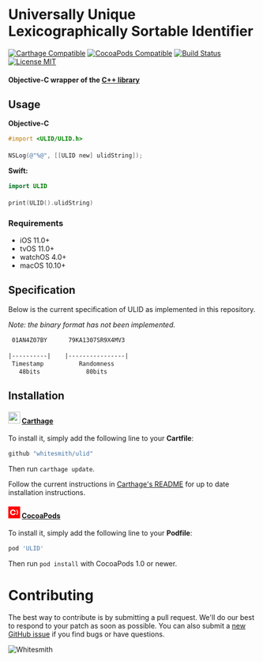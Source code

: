 # Universally Unique Lexicographically Sortable Identifier

[![Carthage Compatible](https://img.shields.io/badge/Carthage-compatible-4BC51D.svg)](https://github.com/Carthage/Carthage)
[![CocoaPods Compatible](https://img.shields.io/cocoapods/v/ULID.svg)](https://cocoapods.org/pods/WSTagsField)
[![Build Status](https://app.bitrise.io/app/4f9203939dec3320/status.svg?token=l2TYi3Y18mU3JgWkGI7AhQ&branch=master)](https://app.bitrise.io/app/4f9203939dec3320)
[![License MIT](https://img.shields.io/badge/License-MIT-lightgrey.svg?style=flat)](https://opensource.org/licenses/MIT)

#### Objective-C wrapper of the [C++ library](https://github.com/suyash/ulid)

## Usage

**Objective-C**

```objective-c
#import <ULID/ULID.h>

NSLog(@"%@", [[ULID new] ulidString]);
```

**Swift:**

```swift
import ULID

print(ULID().ulidString)
```

### Requirements

- iOS 11.0+
- tvOS 11.0+
- watchOS 4.0+
- macOS 10.10+

## Specification

Below is the current specification of ULID as implemented in this repository.

*Note: the binary format has not been implemented.*

```
 01AN4Z07BY      79KA1307SR9X4MV3

|----------|    |----------------|
 Timestamp          Randomness
   48bits             80bits
```

## Installation

#### <img src="https://cloud.githubusercontent.com/assets/432536/5252404/443d64f4-7952-11e4-9d26-fc5cc664cb61.png" width="24" height="24"> [Carthage]

[Carthage]: https://github.com/Carthage/Carthage

To install it, simply add the following line to your **Cartfile**:

```ruby
github "whitesmith/ulid"
```

Then run `carthage update`.

Follow the current instructions in [Carthage's README][carthage-installation]
for up to date installation instructions.

[carthage-installation]: https://github.com/Carthage/Carthage#adding-frameworks-to-an-application

#### <img src="https://raw.githubusercontent.com/ricardopereira/resources/master/img/cocoapods.png" width="24" height="24"> [CocoaPods]

[CocoaPods]: http://cocoapods.org

To install it, simply add the following line to your **Podfile**:

```ruby
pod 'ULID'
```

Then run `pod install` with CocoaPods 1.0 or newer.

# Contributing

The best way to contribute is by submitting a pull request. We'll do our best to respond to your patch as soon as possible. You can also submit a [new GitHub issue](https://github.com/whitesmith/ulid/issues/new) if you find bugs or have questions.

![Whitesmith](http://i.imgur.com/Si2l3kd.png)
